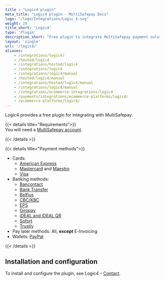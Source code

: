 ```yaml
---
title : "Logic4 plugin"
meta_title: "Logic4 plugin - MultiSafepay Docs"
logo: "/logo/Integrations/Logic_4.svg"
weight: 28
title_short: "Logic4"
type: 'Plugin'
description_short: "Free plugin to integrate MultiSafepay payment solutions with Logic4."
layout: 'single'
url: '/logic4/'
aliases: 
    - /integrations/logic4/
    - /hosted/logic4
    - /integrations/hosted/logic4
    - /integrations/logic4
    - /integrations/logic4/manual
    - /hosted/logic4/manual
    - /integrations/hosted/logic4/manual
    - /integrations/logic4/manual
    - /integrations/ecommerce-integrations/logic4
    - /payments/integrations/ecommerce-platforms/logic4/
    - /ecommerce-platforms/logic4/
---
```


Logic4 provides a free plugin for integrating with MultiSafepay. 

{{< details title="Requirements">}} 
&nbsp;  
You will need a [MultiSafepay account](/getting-started/guide/).

{{< /details >}}

{{< details title="Payment methods">}} 

- Cards: 
    - [American Express](/payment-methods/amex)
    - [Mastercard](/payment-methods/mastercard) and [Maestro](/payment-methods/maestro)
    - [Visa](/payment-methods/visa)
- Banking methods:
    - [Bancontact](/payment-methods/bancontact)
    - [Bank Transfer](/payment-methods/bank-transfer)
    - [Belfius](/payment-methods/belfius)
    - [CBC/KBC](/payment-methods/cbc-kbc)
    - [EPS](/payment-methods/eps)
    - [Giropay](/payment-methods/giropay)
    - [iDEAL and iDEAL QR](/payment-methods/ideal)
    - [Sofort](/payment-methods/sofort)
    - [Trustly](/payment-methods/trustly)
- Pay later methods: All, **except** E-Invoicing
- Wallets: [PayPal](/payment-methods/paypal)

{{< /details >}}

## Installation and configuration

To install and configure the plugin, see Logic4 – [Contact](https://www.logic4.nl/contact/). 